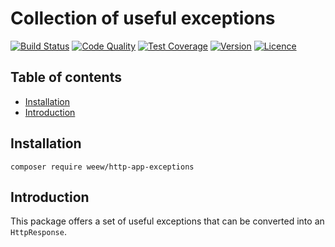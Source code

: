 # Collection of useful exceptions

[![Build Status](https://img.shields.io/travis/weew/http-app-exceptions.svg)](https://travis-ci.org/weew/http-app-exceptions)
[![Code Quality](https://img.shields.io/scrutinizer/g/weew/http-app-exceptions.svg)](https://scrutinizer-ci.com/g/weew/http-app-exceptions)
[![Test Coverage](https://img.shields.io/coveralls/weew/http-app-exceptions.svg)](https://coveralls.io/github/weew/http-app-exceptions)
[![Version](https://img.shields.io/packagist/v/weew/http-app-exceptions.svg)](https://packagist.org/packages/weew/http-app-exceptions)
[![Licence](https://img.shields.io/packagist/l/weew/http-app-exceptions.svg)](https://packagist.org/packages/weew/http-app-exceptions)

## Table of contents

- [Installation](#installation)
- [Introduction](#introduction)

## Installation

`composer require weew/http-app-exceptions`

## Introduction

This package offers a set of useful exceptions that can be converted into an `HttpResponse`.
